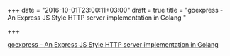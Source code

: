 +++
date = "2016-10-01T23:00:11+03:00"
draft = true
title = "goexpress - An Express JS Style HTTP server implementation in Golang "

+++

<p><a href="https://t.co/NuhtkZ3YmW">goexpress - An Express JS Style HTTP server implementation in Golang </a></p>
